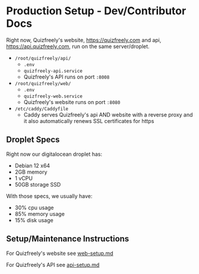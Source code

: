 # Production Setup - Dev/Contributor Docs

Right now, Quizfreely's website, https://quizfreely.com and api, https://api.quizfreely.com, run on the same server/droplet.

- `/root/quizfreely/api/`
  - `.env`
  - `quizfreely-api.service`
  - Quizfreely's API runs on port `:8008`
- `/root/quizfreely/web/`
  - `.env`
  - `quizfreely-web.service`
  - Quizfreely's website runs on port `:8080`
- `/etc/caddy/Caddyfile`
  - Caddy serves Quizfreely's api AND website with a reverse proxy and it also automatically renews SSL certificates for https

## Droplet Specs

Right now our digitalocean droplet has:
- Debian 12 x64
- 2GB memory
- 1 vCPU
- 50GB storage SSD

With those specs, we usually have:
- 30% cpu usage
- 85% memory usage
- 15% disk usage

## Setup/Maintenance Instructions

For Quizfreely's website see [web-setup.md](./web-setup.md)

For Quizfreely's API see [api-setup.md](./api-setup.md)
